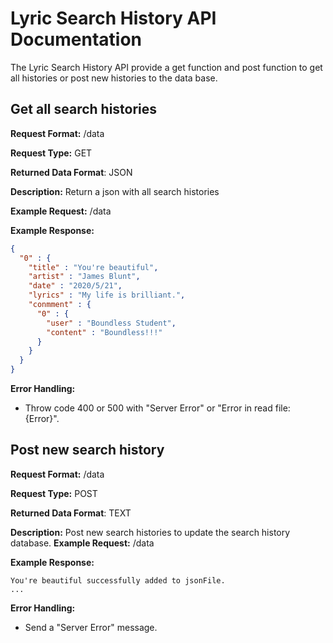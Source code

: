 # Lyric Search History API Documentation
The Lyric Search History API provide a get function and post function to get all histories or post new histories to the data base.

## Get all search histories
**Request Format:** /data

**Request Type:** GET

**Returned Data Format**: JSON

**Description:** Return a json with all search histories

**Example Request:** /data

**Example Response:**
```json
{
  "0" : {
    "title" : "You're beautiful",
    "artist" : "James Blunt",
    "date" : "2020/5/21",
    "lyrics" : "My life is brilliant.",
    "conmment" : {
      "0" : {
        "user" : "Boundless Student",
        "content" : "Boundless!!!"
      }
    }
  }
}
```

**Error Handling:**
- Throw code 400 or 500 with "Server Error" or "Error in read file: {Error}".

## Post new search history
**Request Format:** /data

**Request Type:** POST

**Returned Data Format**: TEXT

**Description:** Post new search histories to update the search history database.
**Example Request:** /data

**Example Response:**
```
You're beautiful successfully added to jsonFile.
...
```

**Error Handling:**
- Send a "Server Error" message.
